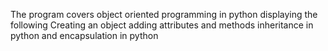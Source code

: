The program covers object oriented programming in python displaying the following
Creating an object adding attributes and methods 
inheritance in python and encapsulation in python
